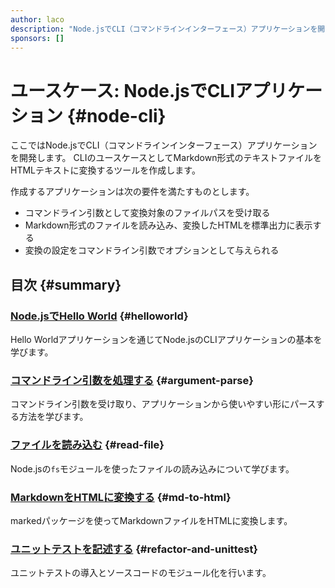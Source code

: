 ```yaml
---
author: laco 
description: "Node.jsでCLI（コマンドラインインターフェース）アプリケーションを開発する例として、MarkdownをHTMLに変換するツールを作成していきます。また、Node.jsやnpmの使い方を紹介します。"
sponsors: []
---
```


# ユースケース: Node.jsでCLIアプリケーション {#node-cli}

ここではNode.jsでCLI（コマンドラインインターフェース）アプリケーションを開発します。
CLIのユースケースとしてMarkdown形式のテキストファイルをHTMLテキストに変換するツールを作成します。

作成するアプリケーションは次の要件を満たすものとします。

- コマンドライン引数として変換対象のファイルパスを受け取る
- Markdown形式のファイルを読み込み、変換したHTMLを標準出力に表示する
- 変換の設定をコマンドライン引数でオプションとして与えられる

## 目次 {#summary}

### [Node.jsでHello World](./helloworld/README.md) {#helloworld}

Hello Worldアプリケーションを通じてNode.jsのCLIアプリケーションの基本を学びます。

### [コマンドライン引数を処理する](./argument-parse/README.md) {#argument-parse}

コマンドライン引数を受け取り、アプリケーションから使いやすい形にパースする方法を学びます。

### [ファイルを読み込む](./read-file/README.md) {#read-file}

Node.jsの`fs`モジュールを使ったファイルの読み込みについて学びます。

### [MarkdownをHTMLに変換する](./md-to-html/README.md) {#md-to-html}

markedパッケージを使ってMarkdownファイルをHTMLに変換します。

### [ユニットテストを記述する](./refactor-and-unittest/README.md) {#refactor-and-unittest}

ユニットテストの導入とソースコードのモジュール化を行います。
